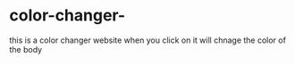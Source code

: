 # color-changer-
this is a color changer website when you click on it will chnage the color of the body
